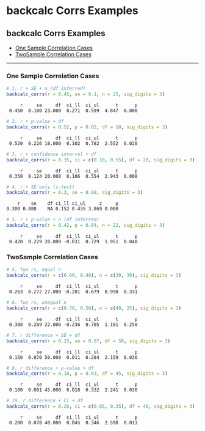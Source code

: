 backcalc Corrs Examples
================

## backcalc Corrs Examples

- [One Sample Correlation Cases](#one-sample-correlation-cases)
- [TwoSample Correlation Cases](#twosample-correlation-cases)

------------------------------------------------------------------------

### One Sample Correlation Cases

``` r
# 1. r + SE + n (df inferred)
backcalc_corrs(r = 0.45, se = 0.1, n = 25, sig_digits = 3)
```

         r     se     df  ci_ll  ci_ul      t      p 
     0.450  0.100 23.000  0.271  0.599  4.847  0.000 

``` r
# 2. r + p-value + df
backcalc_corrs(r = 0.52, p = 0.02, df = 18, sig_digits = 3)
```

         r     se     df  ci_ll  ci_ul      t      p 
     0.520  0.226 18.000  0.102  0.782  2.552  0.020 

``` r
# 3. r + confidence interval + df
backcalc_corrs(r = 0.35, ci = c(0.10, 0.55), df = 20, sig_digits = 3)
```

         r     se     df  ci_ll  ci_ul      t      p 
     0.350  0.124 20.000  0.106  0.554  2.943  0.008 

``` r
# 4. r + SE only (z-test)
backcalc_corrs(r = 0.3, se = 0.08, sig_digits = 3)
```

        r    se    df ci_ll ci_ul     z     p 
    0.300 0.080    NA 0.152 0.435 3.869 0.000 

``` r
# 5. r + p-value + n (df inferred)
backcalc_corrs(r = 0.42, p = 0.04, n = 22, sig_digits = 3)
```

         r     se     df  ci_ll  ci_ul      t      p 
     0.420  0.229 20.000 -0.031  0.729  1.951  0.040 

### TwoSample Correlation Cases

``` r
# 5. Two rs, equal n
backcalc_corrs(r = c(0.60, 0.40), n = c(30, 30), sig_digits = 3)
```

         r     se     df  ci_ll  ci_ul      t      p 
     0.263  0.272 27.000 -0.281  0.679  0.990  0.331 

``` r
# 6. Two rs, unequal n
backcalc_corrs(r = c(0.70, 0.50), n = c(40, 25), sig_digits = 3)
```

         r     se     df  ci_ll  ci_ul      t      p 
     0.308  0.269 22.000 -0.236  0.705  1.181  0.250 

``` r
# 7. r difference + SE + df
backcalc_corrs(r = 0.15, se = 0.07, df = 50, sig_digits = 3)
```

         r     se     df  ci_ll  ci_ul      t      p 
     0.150  0.070 50.000  0.011  0.284  2.159  0.036 

``` r
# 8. r difference + p-value + df
backcalc_corrs(r = 0.18, p = 0.03, df = 45, sig_digits = 3)
```

         r     se     df  ci_ll  ci_ul      t      p 
     0.180  0.081 45.000  0.018  0.332  2.241  0.030 

``` r
# 10. r difference + CI + df
backcalc_corrs(r = 0.20, ci = c(0.05, 0.35), df = 40, sig_digits = 3)
```

         r     se     df  ci_ll  ci_ul      t      p 
     0.200  0.078 40.000  0.045  0.346  2.598  0.013 
